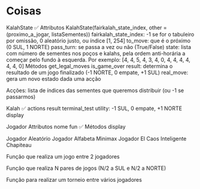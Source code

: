 # Coisas

KalahState ✅
	Attributos
		KalahState(fairkalah_state_index, other = (proximo_a_jogar, listaSementes))
			fairkalah_state_index: -1 se for o tabuleiro por omissão, 0 aleatório justo, ou índice [1, 254]
		to_move: que é o próximo (0 SUL, 1 NORTE)
		pass_turn: se passa a vez ou não (True/False)
		state: lista com número de sementes nos poços e kalahs, pela ordem anti-horária a começar pelo fundo à esquerda. Por exemplo: [4, 4, 5, 4, 3, 4, 0, 4, 4, 4, 4, 4, 4, 0]
	Métodos
		get_legal_moves
		is_game_over
		result: determina o resultado de um jogo finalizado (-1 NORTE, 0 empate, +1 SUL)
		real_move: gera um novo estado dada uma acção

Acções: lista de índices das sementes que queremos distribuir (ou -1 se passarmos)

Kalah ✅
	actions
	result
	terminal_test
	utility: -1 SUL, 0 empate, +1 NORTE
	display

Jogador
	Attributos
		nome
		fun ✅
	Métodos
		display

Jogador Aleatório
Jogador Alfabeta Minimax
Jogador El Caos Inteligente
Chapiteau

Função que realiza um jogo entre 2 jogadores

Função que realiza N pares de jogos (N/2 a SUL e N/2 a NORTE)

Função para realizar um torneio entre vários jogadores

